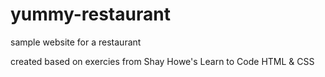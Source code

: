 # yummy-restaurant
sample website for a restaurant

created based on exercies from Shay Howe's Learn to Code HTML & CSS
